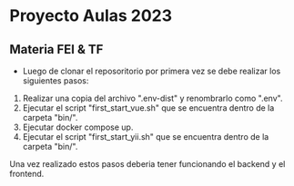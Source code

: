 # Proyecto Aulas 2023
## Materia FEI & TF 

- Luego de clonar el reposoritorio por primera vez se debe realizar los siguientes pasos:

1. Realizar una copia del archivo ".env-dist" y renombrarlo como ".env".
2. Ejecutar el script "first_start_vue.sh" que se encuentra dentro de la carpeta "bin/".
3. Ejecutar docker compose up.
4. Ejecutar el script "first_start_yii.sh" que se encuentra dentro de la carpeta "bin/".

Una vez realizado estos pasos deberia tener funcionando el backend y el frontend.